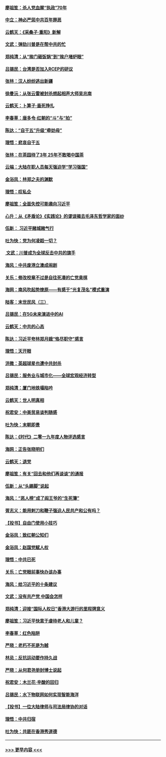#### [廖祖笙：杀人党血腥“执政”70年](../pages/nsc993/n11745144.md?t=12260411) 
#### [中立：神必严惩中共百年罪恶](../pages/nsc993/n11744970.md?t=12260411) 
#### [云鹤天：《采桑子‧重阳》新解](../pages/nsc993/n11744948.md?t=12260411) 
#### [文武：弹劾川普是在帮中共的忙](../pages/nsc993/n11744758.md?t=12260411) 
#### [郑纯清：从“挨门砸饭锅”到“挨户堵炉眼”](../pages/nsc993/n11744745.md?t=12260411) 
#### [吕锡民：台湾是否加入RCEP的研议](../pages/nsc993/n11744701.md?t=12260411) 
#### [张林：汉人纷纷逃出新疆](../pages/nsc993/n11743530.md?t=12260411) 
#### [徐曼沅：从张云雷被封杀想起相声大师吴兆南](../pages/nsc993/n11741816.md?t=12260411) 
#### [云鹤天：卜算子‧垂死挣扎](../pages/nsc993/n11739956.md?t=12260411) 
#### [李春草：唐多令‧红朝的“斗”与“拍”](../pages/nsc993/n11739830.md?t=12260411) 
#### [陈达：“自干五”升级“牵妨母”](../pages/nsc993/n11739724.md?t=12260411) 
#### [理悟：悲哀自干五](../pages/nsc993/n11739547.md?t=12260411) 
#### [张林：在茶园待了3年 25年不敢喝中国茶](../pages/nsc993/n11739240.md?t=12260411) 
#### [云端：大陆在职人员每天强迫学“学习强国”](../pages/nsc993/n11738735.md?t=12260411) 
#### [金浴凤：林郑之夫的渊默](../pages/nsc993/n11737735.md?t=12260411) 
#### [理悟：叹私企](../pages/nsc993/n11737715.md?t=12260411) 
#### [廖祖笙：全面失控可能袭向习近平](../pages/nsc993/n11737704.md?t=12260411) 
#### [心升：从《矛盾论》《实践论》的谬误揭去毛泽东哲学家的面纱](../pages/nsc993/n11736962.md?t=12260411) 
#### [伍新： 习近平赌城赌气行](../pages/nsc993/n11736929.md?t=12260411) 
#### [吐为快：党为何凌蹈一切？](../pages/nsc993/n11736915.md?t=12260411) 
#### [ 文武：川普成为全球反击中共的旗手](../pages/nsc993/n11736882.md?t=12260411) 
#### [海风：中共废港立澳成闹剧](../pages/nsc993/n11735857.md?t=12260411) 
#### [关乐：修改校章不过是自往死凑的亡党臭棋](../pages/nsc993/n11735097.md?t=12260411) 
#### [海网：南风吹起势燎原——有感于“光复茂名”模式重演](../pages/nsc993/n11732308.md?t=12260411) 
#### [陆客：末世民风（三）](../pages/nsc993/n11732211.md?t=12260411) 
#### [吕锡民：在5G未来演进中的AI](../pages/nsc993/n11730010.md?t=12260411) 
#### [云鹤天：中共的心态](../pages/nsc993/n11729906.md?t=12260411) 
#### [陈达：习近平夸林郑月娥“恪尽职守”感言](../pages/nsc993/n11729881.md?t=12260411) 
#### [理悟：天开眼](../pages/nsc993/n11729699.md?t=12260411) 
#### [洪微：英超球星也遭中共封杀](../pages/nsc993/n11727243.md?t=12260411) 
#### [吕锡民：服务业与城市化——全球宏观经济转型](../pages/nsc993/n11725845.md?t=12260411) 
#### [郑纯清：厦门地铁塌陷吟](../pages/nsc993/n11725813.md?t=12260411) 
#### [云鹤天：世人明真相](../pages/nsc993/n11725621.md?t=12260411) 
#### [祝君安：中美贸易谈判随感](../pages/nsc993/n11725609.md?t=12260411) 
#### [吐为快：末朝即景](../pages/nsc993/n11723365.md?t=12260411) 
#### [陈达：《时代》二零一九年度人物评选感言](../pages/nsc993/n11723337.md?t=12260411) 
#### [海网：正告张晓明们](../pages/nsc993/n11723228.md?t=12260411) 
#### [云鹤天：退党](../pages/nsc993/n11723056.md?t=12260411) 
#### [廖祖笙：有关“回去和他们再谈谈”的通报](../pages/nsc993/n11722442.md?t=12260411) 
#### [伍新：从“头踢脚”说起](../pages/nsc993/n11722429.md?t=12260411) 
#### [海风：“恶人榜”成了阎王爷的“生死簿”](../pages/nsc993/n11722272.md?t=12260411) 
#### [胥志义：能用剌刀和鞭子强迫人民共产和公有吗？](../pages/nsc993/n11720569.md?t=12260411) 
#### [【投书】自由门使用小技巧](../pages/nsc993/n11720180.md?t=12260411) 
#### [金浴凤：致红朝公知们](../pages/nsc993/n11720563.md?t=12260411) 
#### [金浴凤：赵国党赋人权](../pages/nsc993/n11720533.md?t=12260411) 
#### [理悟：中共已死](../pages/nsc993/n11720233.md?t=12260411) 
#### [关乐：亡党眼前事快办该办事](../pages/nsc993/n11719160.md?t=12260411) 
#### [海风：给习近平的十条建议](../pages/nsc993/n11717616.md?t=12260411) 
#### [文武：没有共产党 中国会怎样](../pages/nsc993/n11717584.md?t=12260411) 
#### [郑纯清：迎接“国际人权日”香港大游行的里程牌意义](../pages/nsc993/n11717417.md?t=12260411) 
#### [廖祖笙：习近平快意于虐待老人和儿童？](../pages/nsc993/n11715313.md?t=12260411) 
#### [李春草：红色陷阱](../pages/nsc993/n11715029.md?t=12260411) 
#### [严晓：老朽不死是为贼](../pages/nsc993/n11712910.md?t=12260411) 
#### [林忌：反抗运动要作持久战](../pages/nsc993/n11712623.md?t=12260411) 
#### [严晓：从何君尧册封博士说起](../pages/nsc993/n11712465.md?t=12260411) 
#### [祝君安：木兰花·辛酸的回归](../pages/nsc993/n11712381.md?t=12260411) 
#### [吕锡民：水下物联网如何实现智能海洋](../pages/nsc993/n11711158.md?t=12260411) 
#### [【投书】一位大陆律师与司法局律协的对话](../pages/nsc993/n11709675.md?t=12260411) 
#### [理悟：中共归宿](../pages/nsc993/n11710059.md?t=12260411) 
#### [吐为快：共匪在香港秀道德](../pages/nsc993/n11709979.md?t=12260411) 

----
#### [ >>> 更早内容 <<< ](../indexes/nsc993-earlier.md)
